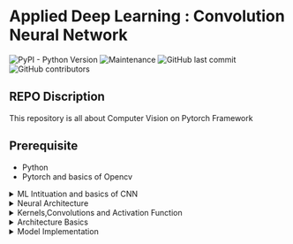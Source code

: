 # Applied Deep Learning : Convolution Neural Network

![PyPI - Python Version](https://img.shields.io/pypi/pyversions/3)
![Maintenance](https://img.shields.io/maintenance/yes/2020)
![GitHub last commit](https://img.shields.io/github/last-commit/Shakil-1501/TSAI)
![GitHub contributors](https://img.shields.io/github/contributors/Shakil-1501/TSAI)


## REPO Discription

   This repository is all about Computer Vision on Pytorch Framework

## Prerequisite

- Python
- Pytorch and basics of Opencv

<details>
<summary>ML Intituation and basics of CNN</summary>

![Work-Link]()

</details>

<details>
<summary>Neural Architecture</summary>

![Work-Link]()

</details>

<details>
<summary>Kernels,Convolutions and Activation Function</summary>

![Work-Link]()

</details>

<details>
<summary>Architecture Basics</summary>

![Work-Link]()

</details>

<details>
<summary>Model Implementation</summary>

![Work-Link]()

</details>
